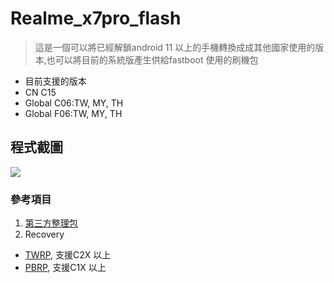# Realme_x7pro_flash
> 這是一個可以將已經解鎖android 11 以上的手機轉換成成其他國家使用的版本,也可以將目前的系統版產生供給fastboot 使用的刷機包
-  目前支援的版本
- CN C15
- Global C06:TW, MY, TH
- Global F06:TW, MY, TH

## 程式截圖
![](https://i.ibb.co/B466wkN/demo.png)
### 參考項目
1. [第三方整理包](https://realmefirmware.com/realme-x7-pro-5g-firmware/)
2. Recovery
- [TWRP](https://github.com/zeng-github01/android_device_realme_RMX2121-twrp/releases/), 支援C2X 以上
- [PBRP](https://github.com/PitchBlackRecoveryProject/android_device_realme_RMX2121-pbrp/releases/), 支援C1X 以上

